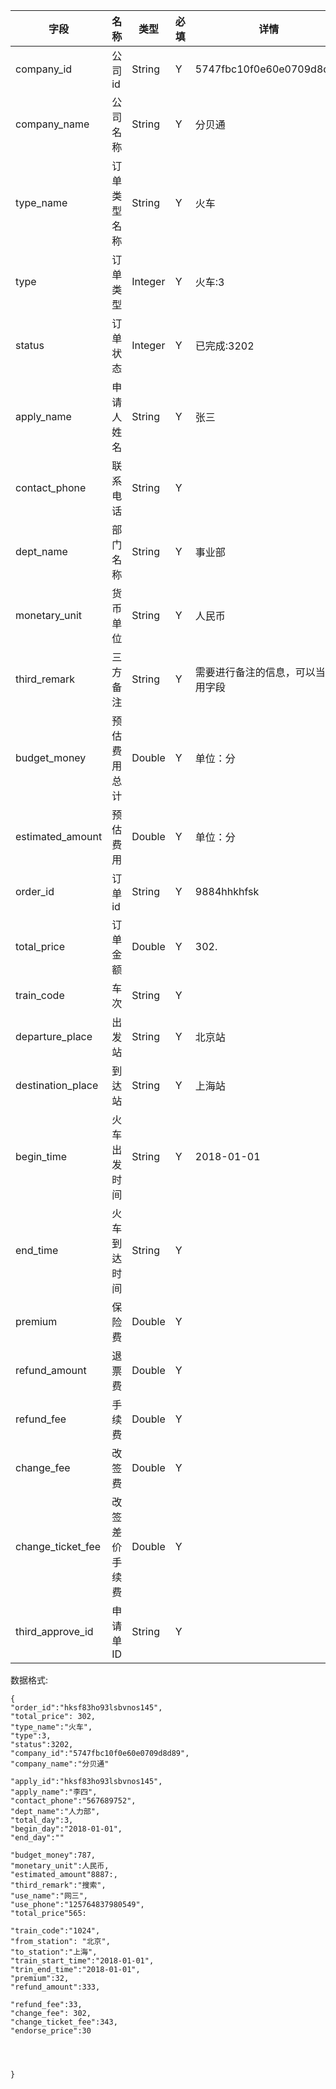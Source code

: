 字段|名称|类型|必填|详情
----|----|---|---|---
company_id |公司id|String| Y | 5747fbc10f0e60e0709d8d89
company_name | 公司名称|String|Y|分贝通
type_name |订单类型名称 |String| Y |火车
type |订单类型| Integer | Y |火车:3
status |订单状态|Integer| Y |已完成:3202
apply_name|申请人姓名|String |Y|张三
contact_phone|联系电话|String|Y|
dept_name|部门名称|String |Y|事业部
monetary_unit|货币单位|String |Y|人民币
third_remark |三方备注|String|Y|需要进行备注的信息，可以当备用字段
budget_money|预估费用总计|Double |Y|单位：分
estimated_amount|预估费用|Double |Y|单位：分
order_id |订单id|String| Y |9884hhkhfsk
total_price |订单金额 | Double| Y |302.
train_code|车次|String|Y|
departure_place|出发站|String|Y|北京站
destination_place|到达站|String|Y|上海站
begin_time|火车出发时间|String |Y|2018-01-01
end_time|火车到达时间|String|Y|
premium|保险费|Double|Y| 
refund_amount|退票费|Double|Y| 
refund_fee|手续费|Double|Y|
change_fee|改签费|Double|Y|
change_ticket_fee|改签差价手续费|Double|Y|
third_approve_id|申请单ID|String|Y|







数据格式:


```
{
"order_id":"hksf83ho93lsbvnos145",
"total_price": 302,
"type_name":"火车",
"type":3,
"status":3202,
"company_id":"5747fbc10f0e60e0709d8d89",
"company_name":"分贝通"

"apply_id":"hksf83ho93lsbvnos145",
"apply_name":"李四",
"contact_phone":"567689752",
"dept_name":"人力部",
"total_day":3,
"begin_day":"2018-01-01",
"end_day":""

"budget_money":787,
"monetary_unit":人民币,
"estimated_amount"8887:,
"third_remark":"搜索",
"use_name":"网三",
"use_phone":"125764837980549",
"total_price"565:

"train_code":"1024",
"from_station": "北京",
"to_station":"上海",
"train_start_time":"2018-01-01",
"trin_end_time":"2018-01-01",
"premium":32,
"refund_amount":333,

"refund_fee":33,
"change_fee": 302,
"change_ticket_fee":343,
"endorse_price":30




}


```
